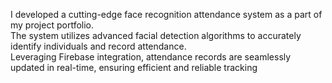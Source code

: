I developed a cutting-edge face recognition attendance system as a part of my project portfolio. <br/> The system utilizes advanced facial detection algorithms to accurately identify individuals and record attendance. <br/> Leveraging Firebase integration, attendance records are seamlessly updated in real-time, ensuring efficient and reliable tracking
